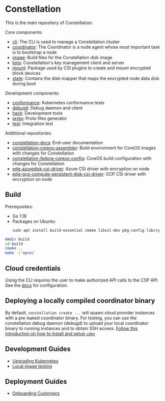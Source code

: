 # Constellation

This is the main repository of Constellation.

Core components:

* [cli](cli): The CLI is used to manage a Constellation cluster
* [coordinator](coordinator): The Coordinator is a node agent whose most important task is to bootstrap a node
* [image](image): Build files for the Constellation disk image
* [kms](kms): Constellation's key management client and server
* [mount](mount): Package used by CSI plugins to create and mount encrypted block devices
* [state](state): Contains the disk-mapper that maps the encrypted node data disk during boot

Development components:

* [conformance](conformance): Kubernetes conformance tests
* [debugd](debugd): Debug daemon and client
* [hack](hack): Development tools
* [proto](proto): Proto files generator
* [test](test): Integration test

Additional repositories:

* [constellation-docs](https://github.com/edgelesssys/constellation-docs): End-user documentation
* [constellation-coreos-assembler](https://github.com/edgelesssys/constellation-coreos-assembler): Build environment for CoreOS images with changes for Constellation
* [constellation-fedora-coreos-config](https://github.com/edgelesssys/constellation-fedora-coreos-config): CoreOS build configuration with changes for Constellation
* [edg-azuredisk-csi-driver](https://github.com/edgelesssys/edg-azuredisk-csi-driver): Azure CSI driver with encryption on node
* [edg-gcp-compute-persistent-disk-csi-driver](https://github.com/edgelesssys/edg-gcp-compute-persistent-disk-csi-driver): GCP CSI driver with encryption on node

## Build

Prerequisites:

* Go 1.18
* Packages on Ubuntu:
  ```sh
  sudo apt install build-essential cmake libssl-dev pkg-config libcryptsetup12 libcryptsetup-dev
  ```

```sh
mkdir build
cd build
cmake ..
make -j`nproc`
```

## Cloud credentials

Using the CLI requires the user to make authorized API calls to the CSP API. See the [docs](https://constellation-docs.edgeless.systems/6c320851-bdd2-41d5-bf10-e27427398692/#/getting-started/install?id=cloud-credentials) for configuration.

## Deploying a locally compiled coordinator binary

By default, `constellation create ...` will spawn cloud provider instances with a pre-baked coordinator binary.
For testing, you can use the constellation debug daemon (debugd) to upload your local coordinator binary to running instances and to obtain SSH access.
[Follow this introduction on how to install and setup `cdbg`](debugd/README.md)

## Development Guides

- [Upgrading Kubernetes](/docs/upgrade-kubernetes.md)
- [Local image testing](/docs/local-image-testing.md)

## Deployment Guides

- [Onboarding Customers](/docs/onboarding-customers.md)

